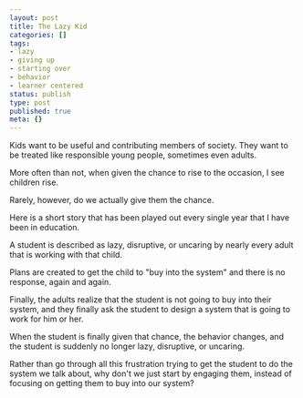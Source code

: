 ```yaml
---
layout: post
title: The Lazy Kid
categories: []
tags:
- lazy
- giving up
- starting over
- behavior
- learner centered
status: publish
type: post
published: true
meta: {}
---
```


Kids want to be useful and contributing members of society. They want to be treated like responsible young people, sometimes even adults.

More often than not, when given the chance to rise to the occasion, I see children rise.

Rarely, however, do we actually give them the chance.

Here is a short story that has been played out every single year that I have been in education.

A student is described as lazy, disruptive, or uncaring by nearly every adult that is working with that child.

Plans are created to get the child to "buy into the system" and there is no response, again and again.

Finally, the adults realize that the student is not going to buy into their system, and they finally ask the student to design a system that is going to work for him or her.

When the student is finally given that chance, the behavior changes, and the student is suddenly no longer lazy, disruptive, or uncaring.

Rather than go through all this frustration trying to get the student to do the system we talk about, why don't we just start by engaging them, instead of focusing on getting them to buy into our system?

